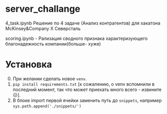 # server_challange
4_task.ipynb Решение по 4 задаче (Анализ контрагентов) для хакатона McKinsey&amp;Company X Северсталь

scoring.ipynb - Рализация сводного признака характеризующего благонадежность компании(больше- хуже)

# Установка
0. При желании сделать новое `venv`.
1. `pip install requirements.txt` [к сожалению, о venv вспомнили в последний момент, так что может приехать много всего - извините ☹].
2. В блоке import первой ячейки заменить путь до `snippets`, например `sys.path.append('./snippets/')`
